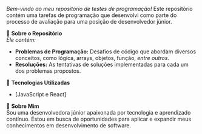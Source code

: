 _Bem-vindo ao meu repositório de testes de programação!_
Este repositório contém uma tarefas de programação que desenvolvi como parte do processo de avaliação para uma posição de desenvolvedor júnior.

📑 **Sobre o Repositório**
<br> _Ele contém:_

- **Problemas de Programação:** Desafios de código que abordam diversos conceitos, como lógica, arrays, objetos, função, _entre outros_.
- **Resoluções:** As tentativas de soluções implementadas para cada um dos problemas propostos.

🚀 **Tecnologias Utilizadas**

- [JavaScript e React]

👤 **Sobre Mim**
<br> Sou uma desenvolvedora júnior apaixonada por tecnologia e aprendizado contínuo. Estou em busca de oportunidades para aplicar e expandir meus conhecimentos em desenvolvimento de software.
